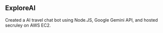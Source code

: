 ## ExploreAI
Created a AI travel chat bot using Node.JS, Google Gemini API, and hosted secruley on AWS EC2. 



